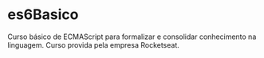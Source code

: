 # es6Basico
Curso básico de ECMAScript para formalizar e consolidar conhecimento na linguagem.
Curso provida pela empresa Rocketseat.
